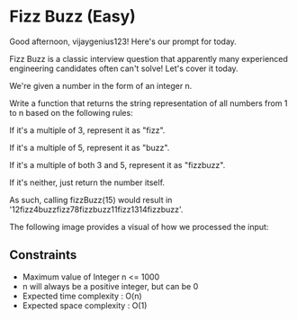 # Fizz Buzz (Easy)
Good afternoon, vijaygenius123! Here's our prompt for today.

Fizz Buzz is a classic interview question that apparently many experienced engineering candidates often can't solve! Let's cover it today.

We're given a number in the form of an integer n.

Write a function that returns the string representation of all numbers from 1 to n based on the following rules:

If it's a multiple of 3, represent it as "fizz".

If it's a multiple of 5, represent it as "buzz".

If it's a multiple of both 3 and 5, represent it as "fizzbuzz".

If it's neither, just return the number itself.

As such, calling fizzBuzz(15) would result in '12fizz4buzzfizz78fizzbuzz11fizz1314fizzbuzz'.

The following image provides a visual of how we processed the input:


## Constraints
- Maximum value of Integer n <= 1000
- n will always be a positive integer, but can be 0
- Expected time complexity : O(n)
- Expected space complexity : O(1)
